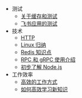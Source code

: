 * 测试
  * [关于缓存和测试](test/cache.md)
  * [飞书应用的测试](test/test_feishu.md)
* 技术
  * [HTTP](code/http.md)
  * [Linux 归纳](code/linux.md)
  * [Redis 知识点](code/redis.md)
  * [RPC 和 gRPC 使用介绍](code/rpc&grpc.md)
  * [初步了解 Node.js](code/node.js.md)
* 工作效率
    * [高效的工作方式](work/working.md)
    * [如何高效学习新知识](work/learning.md)